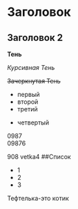 # Заголовок
 ## Заголовок 2
  
  **Тень** 

  *Курсивная Тень*

 ~~Зачеркнутая Тень~~
 
 + первый
 + второй
 + третий
 * четвертый

 0987  
 09876

 908 vetka4
##Список

* 1
* 2
* 3

Тефтелька-это котик